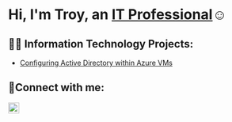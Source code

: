 <h1>Hi, I'm Troy, an <a href="https://www.linkedin.com/in/troy-morris-b149271b9/">IT Professional</a>☺</h1>

<h2>👨‍💻 Information Technology Projects:</h2>


  - [Configuring Active Directory within Azure VMs](<https://github.com/troy-morris/Configuring-Active-Directory-with-Microsoft-Azure>)

<h2>🤳Connect with me:</h2>

[<img align="left" alt="Josh | LinkedIn" width="22px" src="https://cdn.jsdelivr.net/npm/simple-icons@v3/icons/linkedin.svg" />][linkedin]

[linkedin]: https://www.linkedin.com/in/troy-morris-b149271b9/
